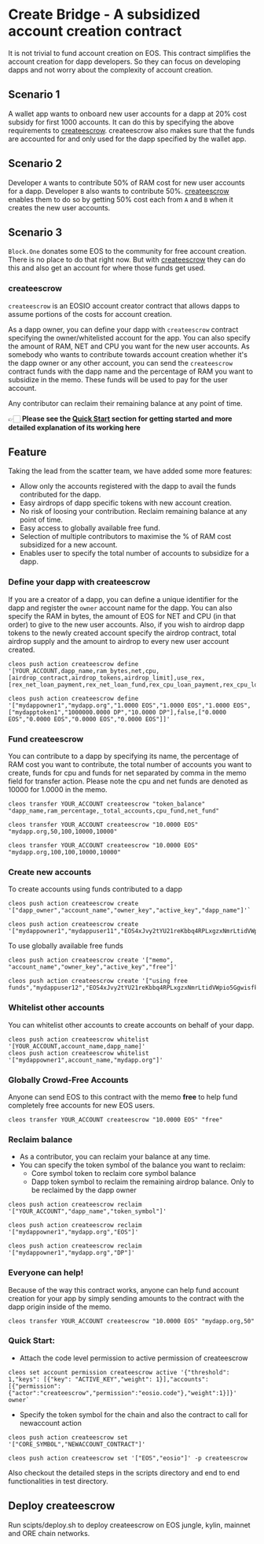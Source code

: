 
# Create Bridge - A subsidized account creation contract
It is not trivial to fund account creation on EOS. This contract simplifies the account creation for dapp developers.
So they can focus on developing dapps and not worry about the complexity of account creation.

## Scenario 1
A wallet app wants to onboard new user accounts for a dapp at 20% cost subsidy for first 1000 accounts. It can do this by specifying the above requirements to [createescrow](#createescrow).
createescrow also makes sure that the funds are accounted for and only used for the dapp specified by the wallet app. 

## Scenario 2
Developer `A` wants to contribute 50% of RAM cost for new user accounts for a dapp. Developer `B` also wants to contribute 50%.
[createescrow](#createescrow) enables them to do so by getting 50% cost each from `A` and `B` when it creates the new user accounts.

## Scenario 3
`Block.One` donates some EOS to the community for free account creation. There is no place to do that right now. But with [createescrow](#createescrow) they can do this and also get an account for where those funds get used.

### createescrow
`createescrow` is an EOSIO account creator contract that allows dapps to assume portions of the costs for account creation.

As a dapp owner, you can define your dapp with `createescrow` contract specifying the owner/whitelisted account for the app. You can also specify the amount of RAM, NET and CPU you want for the new user accounts. 
As somebody who wants to contribute towards account creation whether it's the dapp owner or any other account, you can send the `createescrow` contract funds with the dapp name and the percentage of RAM you want to subsidize in the memo. These funds will be used to pay for the user account.

Any contributor can reclaim their remaining balance at any point of time.

👉🏻 **Please see the [Quick Start](#quick-start) section for getting started and more detailed explanation of its working here**

## Feature
Taking the lead from the scatter team, we have added some more features:
- Allow only the accounts registered with the dapp to avail the funds contributed for the dapp.
- Easy airdrops of dapp specific tokens with new account creation.
- No risk of loosing your contribution. Reclaim remaining balance at any point of time.
- Easy access to globally available free fund.
- Selection of multiple contributors to maximise the % of RAM cost subsidized for a new account.
- Enables user to specify the total number of accounts to subsidize for a dapp.

### Define your dapp with createescrow

If you are a creator of a dapp, you can define a unique identifier for the dapp and register the `owner` account name for the dapp. 
You can also specify the RAM in bytes, the amount of EOS for NET and CPU (in that order) to give to the new user accounts. 
Also, if you wish to airdrop dapp tokens to the newly created account specify the airdrop contract, total airdrop supply
and the amount to airdrop to every new user account created. 
```
cleos push action createescrow define '[YOUR_ACCOUNT,dapp_name,ram_bytes,net,cpu,[airdrop_contract,airdrop_tokens,airdrop_limit],use_rex,[rex_net_loan_payment,rex_net_loan_fund,rex_cpu_loan_payment,rex_cpu_loan_fund]]'

cleos push action createescrow define '["mydappowner1","mydapp.org","1.0000 EOS","1.0000 EOS","1.0000 EOS",["mydapptoken1","1000000.0000 DP","10.0000 DP"],false,["0.0000 EOS","0.0000 EOS","0.0000 EOS","0.0000 EOS"]]'
```
### Fund createescrow

You can contribute to a dapp by specifying its name, the percentage of RAM cost you want to contribute, the total number of accounts you want to create, funds for cpu and funds for net separated by comma in the memo field for transfer action. Please note the cpu and net funds are denoted as 10000 for 1.0000 in the memo.
```
cleos transfer YOUR_ACCOUNT createescrow "token_balance" "dapp_name,ram_percentage,_total_accounts,cpu_fund,net_fund"

cleos transfer YOUR_ACCOUNT createescrow "10.0000 EOS" "mydapp.org,50,100,10000,10000"

cleos transfer YOUR_ACCOUNT createescrow "10.0000 EOS" "mydapp.org,100,100,10000,10000"
```

### Create new accounts
To create accounts using funds contributed to a dapp
```
cleos push action createescrow create '["dapp_owner","account_name","owner_key","active_key","dapp_name"]'`

cleos push action createescrow create '["mydappowner1","mydappuser11","EOS4xJvy2tYU21reKbbq4RPLxgzxNmrLtidVWpio5Ggwisfkgzg2L","EOS4xJvy2tYU21reKbbq4RPLxgzxNmrLtidVWpio5Ggwisfkgzg2L","mydapp.org"]'
```

To use globally available free funds
```
cleos push action createescrow create '["memo", "account_name","owner_key","active_key","free"]'
```
```
cleos push action createescrow create '["using free funds","mydappuser12","EOS4xJvy2tYU21reKbbq4RPLxgzxNmrLtidVWpio5Ggwisfkgzg2L","EOS4xJvy2tYU21reKbbq4RPLxgzxNmrLtidVWpio5Ggwisfkgzg2L","free"]'
```

### Whitelist other accounts

You can whitelist other accounts to create accounts on behalf of your dapp.
```
cleos push action createescrow whitelist '[YOUR_ACCOUNT,account_name,dapp_name]'
cleos push action createescrow whitelist '["mydappowner1",account_name,"mydapp.org"]'
```

### Globally Crowd-Free Accounts

Anyone can send EOS to this contract with the memo __free__ to help fund completely free accounts for new EOS users.
```
cleos transfer YOUR_ACCOUNT createescrow "10.0000 EOS" "free"
```

### Reclaim balance
- As a contributor, you can reclaim your balance at any time.
- You can specify the token symbol of the balance you want to reclaim:
    - Core symbol token to reclaim core symbol balance
    - Dapp token symbol to reclaim the remaining airdrop balance. Only to be reclaimed by the dapp owner
```
cleos push action createescrow reclaim '["YOUR_ACCOUNT","dapp_name","token_symbol"]'

cleos push action createescrow reclaim '["mydappowner1","mydapp.org","EOS"]'

cleos push action createescrow reclaim '["mydappowner1","mydapp.org","DP"]'
```

### Everyone can help!

Because of the way this contract works, anyone can help fund account creation for your app by simply sending amounts
to the contract with the dapp origin inside of the memo.
```
cleos transfer YOUR_ACCOUNT createescrow "10.0000 EOS" "mydapp.org,50"
```

### Quick Start:
- Attach the code level permission to active permission of createescrow
```
cleos set account permission createescrow active '{"threshold": 1,"keys": [{"key": "ACTIVE_KEY","weight": 1}],"accounts": [{"permission":{"actor":"createescrow","permission":"eosio.code"},"weight":1}]}' owner`
```
- Specify the token symbol for the chain and also the contract to call for newaccount action
```
cleos push action createescrow set '["CORE_SYMBOL","NEWACCOUNT_CONTRACT"]'

cleos push action createescrow set '["EOS","eosio"]' -p createescrow
```

Also checkout the detailed steps in the scripts directory and end to end functionalities in test directory.

## Deploy createescrow
Run scipts/deploy.sh to deploy createescrow on EOS jungle, kylin, mainnet and ORE chain networks.